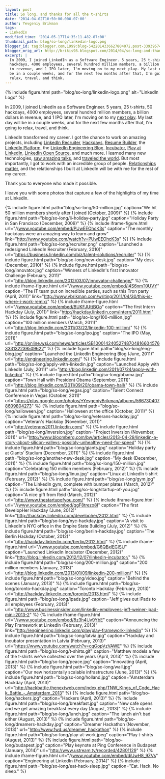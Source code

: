 ```yaml
---
layout: post
title: So long, and thanks for all the t-shirts
date: '2014-04-02T10:50:00.000-07:00'
author: Yevgeniy Brikman
tags:
- LinkedIn
modified_time: '2014-05-17T14:35:11.482-07:00'
thumbnail_path: blog/so-long/linkedin-logo.png
blogger_id: tag:blogger.com,1999:blog-5422014336627804072.post-3393957431414454672
blogger_orig_url: http://brikis98.blogspot.com/2014/04/so-long-and-thanks-for-all-t-shirts.html
excerpt: |
  In 2009, I joined LinkedIn as a Software Engineer. 5 years, 25 t-shirts, 50 
  hackdays, 4000 employees, several hundred million members, a billion dollars 
  in revenue, and 1 IPO later, I'm moving on to my next play. My last day will 
  be in a couple weeks, and for the next few months after that, I'm going to 
  relax, travel, and think.
---
```


{% include figure.html path="blog/so-long/linkedin-logo.png" alt="LinkedIn Logo" %}

In 2009, I joined LinkedIn as a Software Engineer. 5 years, 25 t-shirts, 50 
hackdays, 4000 employees, several hundred million members, a billion dollars 
in revenue, and 1 IPO later, I'm moving on to my [next 
play](http://www.nytimes.com/2012/11/11/business/jeff-weiner-of-linkedin-on-the-next-play-philosophy.html?_r=0). 
My last day will be in a couple weeks, and for the next few months after that, 
I'm going to relax, travel, and think. 

LinkedIn transformed my career. I got the chance to work on amazing projects, 
including [LinkedIn 
Recruiter](http://business.linkedin.com/talent-solutions/products/recruiter.html), 
[Hackdays](http://www.youtube.com/watch?v=PUwEEOhcK3s), [Resume 
Builder](http://resume.linkedinlabs.com/), the [LinkedIn 
Platform](http://developer.linkedin.com/), the [LinkedIn Engineering 
Blog](http://developer.linkedin.com/), 
[Incubator](http://blog.linkedin.com/2012/12/07/linkedin-incubator/), [Play at 
LinkedIn](http://engineering.linkedin.com/play/play-framework-linkedin), 
[LinkedIn Open Source](http://linkedin.github.io/), and much more. I learned 
many new technologies, [saw amazing 
talks](http://blog.linkedin.com/topic/linkedin-indays/linkedin-speaker-series/), 
and [traveled the world](http://ybrikman.com/photos). But most 
importantly, I got to work with an incredible group of people. [Relationships 
matter](http://blog.linkedin.com/2013/05/05/linkedin-turns-10/), and the 
relationships I built at LinkedIn will be with me for the rest of my career. 

Thank you to everyone who made it possible. 

I leave you with some photos that capture a few of the highlights of my time 
at LinkedIn. 

{% include figure.html path="blog/so-long/50-million.jpg" caption="We hit 50 million members shortly after I joined (October, 2009)" %}
{% include figure.html path="blog/so-long/li-holiday-party.jpg" caption="Holiday Party in San Francisco (December, 2009)" %}
{% include iframe-figure.html url="//www.youtube.com/embed/PUwEEOhcK3s" caption="The monthly hackdays were an amazing way to learn and grow" link="http://www.youtube.com/watch?v=PUwEEOhcK3s" %}
{% include figure.html path="blog/so-long/recruiter.png" caption="Launched a redesigned LinkedIn Recruiter (February, 2010)" url="https://business.linkedin.com/biz/talent-solutions/recruiter" %}
{% include figure.html path="blog/so-long/new-desk.jpg" caption="My desk (December, 2010)" %}
{% include figure.html path="blog/so-long/innovator.jpg" caption="Winners of LinkedIn's first Innovator Challenge (February, 2011)" url="http://blog.linkedin.com/2012/03/07/innovator-challenge/" %}
{% include iframe-figure.html url="//www.youtube.com/embed/i4S6nmT0UVY" caption="The IT team put on incredible parties, such as this Tron party (April, 2011)" link="http://www.ybrikman.com/writing/2011/04/30/this-is-where-i-work-remix/" %}
{% include iframe-figure.html url="//www.youtube.com/embed/BUKFJUttBOo" caption="The first Intern Hackday (July, 2011)" link="http://hackday.linkedin.com/intern/2011.html" %}
{% include figure.html path="blog/so-long/100-million.jpg" caption="100 million members (March, 2011)" url="http://blog.linkedin.com/2011/03/22/linkedin-100-million/" %}
{% include figure.html path="blog/so-long/ipo.jpg" caption="The IPO (May, 2011)" url="http://online.wsj.com/news/articles/SB10001424052748704816604576333132239509622" %}
{% include figure.html path="blog/so-long/eng-blog.jpg" caption="Launched the LinkedIn Engineering Blog (June, 2011)" url="http://engineering.linkedin.com/" %}
{% include figure.html path="blog/so-long/apply-with-linkedin.jpg" caption="Launched Apply with LinkedIn (July, 2011)" url="http://blog.linkedin.com/2011/07/24/apply-with-linkedin/" %}
{% include figure.html path="blog/so-long/obama.jpg" caption="Town Hall with President Obama (September, 2011)" url="http://blog.linkedin.com/2011/09/20/obama-town-hall/" %}
{% include figure.html path="blog/so-long/vegas.jpg" caption="Talent Connect Conference in Vegas (October, 2011)" url="https://plus.google.com/photos/+YevgeniyBrikman/albums/5667304078609804273" %}
{% include figure.html path="blog/so-long/halloween.jpg" caption="Halloween at the office (October, 2011)" %}
{% include figure.html path="blog/so-long/veterans-hackday.jpg" caption="Veteran's Hackday (November, 2011)" url="http://veterans2011.linkedin.com/" %}
{% include figure.html path="blog/so-long/inversion.jpg" caption="Project Inversion (November, 2011)" url="http://www.bloomberg.com/bw/articles/2013-04-29/linkedin-a-story-about-silicon-valleys-possibly-unhealthy-need-for-speed" %}
{% include figure.html path="blog/so-long/giants.jpg" caption="Holiday party at Giants' Stadium (December, 2011)" %}
{% include figure.html path="blog/so-long/another-new-desk.jpg" caption="My desk (December, 2011)" %}
{% include figure.html path="blog/so-long/150-million.jpg" caption="Celebrating 150 million members (February, 2012)" %}
{% include figure.html path="blog/so-long/linux.jpg" caption="Linux at LinkedIn t-shirt (February, 2012)" %}
{% include figure.html path="blog/so-long/gym.jpg" caption="The LinkedIn gym, complete with bumper plates (March, 2012)" %}
{% include figure.html path="blog/so-long/startup-of-you.jpg" caption="A nice gift from Reid (March, 2012)" url="http://www.thestartupofyou.com/" %}
{% include iframe-figure.html url="//www.youtube.com/embed/qgF8trezo8I" caption="The first DevelopHer Hackday (June, 2012)" link="http://hackday.linkedin.com/developher/2012.html" %}
{% include figure.html path="blog/so-long/nyc-hackday.jpg" caption="A visit to LinkedIn's NYC office in the Empire State Building (July, 2012)" %}
{% include figure.html path="blog/so-long/berlin-hackday.jpg" caption="The Berlin Hackday (October, 2012)" url="http://hackday.linkedin.com/berlin/2012.html" %}
{% include iframe-figure.html url="//www.youtube.com/embed/G6QBxlEGISU" caption="Launched LinkedIn Incubator (December, 2012)" link="http://blog.linkedin.com/2012/12/07/linkedin-incubator/" %}
{% include figure.html path="blog/so-long/200-million.jpg" caption="200 million members (January, 2013)" url="http://blog.linkedin.com/2013/01/09/linkedin-200-million/" %}
{% include figure.html path="blog/so-long/video.jpg" caption="Behind the scenes (January, 2013)" %}
{% include figure.html path="blog/so-long/toronto-hackday.jpg" caption="Toronto Hackday (February, 2013)" url="http://hackday.linkedin.com/toronto/2013.html" %}
{% include figure.html path="blog/so-long/ipads.jpg" caption="Jeff gives out iPads to all employees (February, 2013)" url="http://www.businessinsider.com/linkedin-employees-jeff-weiner-ipad-mini-2013-2" %}
{% include iframe-figure.html url="//www.youtube.com/embed/8z3h4Uv9YbE" caption="Announcing the Play Framework at LinkedIn (February, 2013)" link="http://engineering.linkedin.com/play/play-framework-linkedin" %}
{% include figure.html path="blog/so-long/latvia.jpg" caption="Hackday and Incubator presentation in Latvia (February, 2013)" url="https://www.youtube.com/watch?v=cqGopVzVAWE" %}
{% include figure.html path="blog/so-long/t-shirts.gif" caption="Matthew models a few of the t-shirts we've collected over the years (April, 2013)" %}
{% include figure.html path="blog/so-long/peace.jpg" caption="Innovating (April, 2013)" %}
{% include figure.html path="blog/so-long/wall.jpg" caption="Our new horizontally scalable infrastructure (June, 2013)" %}
{% include figure.html path="blog/so-long/holland.jpg" caption="Amsterdam Hackday (April, 2013)" url="http://hackbattle.thenextweb.com/index.php/TNW_Kings_of_Code_Hack_Battle_-_Amsterdam_2013" %}
{% include figure.html path="blog/so-long/hackers.jpg" caption="Hackers (April, 2013)" %}
{% include figure.html path="blog/so-long/breakfast.jpg" caption="New cafe opens and we get amazing breakfast every day (August, 2013)" %}
{% include figure.html path="blog/so-long/lunch.jpg" caption="The lunch ain't bad either (August, 2013)" %}
{% include figure.html path="blog/so-long/dreamers-hackday.jpg" caption="Dreamer Hackathon (November, 2013)" url="http://www.fwd.us/dreamer_hackathon" %}
{% include figure.html path="blog/so-long/play-at-work.jpeg" caption="Play t-shirts (August, 2013)" %}
{% include figure.html path="blog/so-long/budapest.jpg" caption="Play keynote at Ping Conference in Budapest (January, 2014)" url="http://www.ustream.tv/recorded/42801129" %}
{% include iframe-figure.html url="//www.youtube.com/embed/diUwH8_9ZVs" caption="Engineering at LinkedIn (February, 2014)" %}
{% include figure.html path="blog/so-long/eat-hack-sleep.jpg" caption="Eat. Hack. No sleep." %}